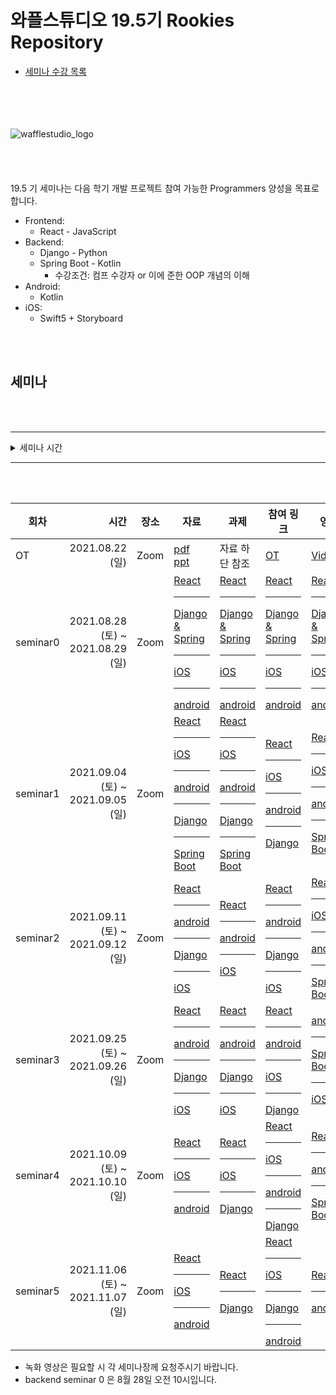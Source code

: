 # 와플스튜디오 19.5기 Rookies Repository

- [세미나 수강 목록](./seminar-list.md)

<br><br><br><br>![wafflestudio_logo](wafflestudio_logo.png)<br><br><br><br><br>
19.5 기 세미나는 다음 학기 개발 프로젝트 참여 가능한 Programmers 양성을 목표로 합니다.

- Frontend:
    - React - JavaScript
- Backend:
    - Django - Python
    - Spring Boot - Kotlin
        - 수강조건: 컴프 수강자 or 이에 준한 OOP 개념의 이해
- Android:
    - Kotlin
- iOS:
    - Swift5 + Storyboard

<br><br>

## 세미나

<br><br>

---

<details>
<summary>세미나 시간</summary>

| 세미나          | 요일   | 시간           |
| :-------------- | ------ | :------------- |
| 백엔드 (장고)   | 토요일 | 오전 10시      |
| 안드로이드      | 토요일 | 오전 11시 30분 |
| 백엔드 (스프링) | 토요일 | 오후 3시       |
| 프론트          | 토요일 | 오후 4시 30분  |
| iOS             | 일요일 | 오후 1시       |

- iOS 세미나용 설문 링크 : https://docs.google.com/forms/d/1xooe-6mre4lDUAF9k_3kIqJQ97DSHsLKf8j9QbGBaHI/edit#responses

</details>

---

<br><br>

| 회차     |                              시간 | 장소 | 자료 | 과제 | 참여 링크 | 영상 |
| -------- | --------------------------------: | ---- | ---- | ---- | ---- | ---- |
| OT       | 2021.08.22 (일)                  | Zoom |  [pdf][OT_PDF_LINK] <br> [ppt][OT_PPT_LINK]   |  자료 하단 참조    | [OT][OT_ZOOM_LINK] | [Video][OT_VIDEO_LINK] |
| seminar0 | 2021.08.28 (토) ~ 2021.08.29 (일) | Zoom | [React](react/seminar0) <hr> [Django & Spring](django/seminar0) <hr> [iOS][iOS_SEMINAR_0_PDF_LINK] <hr> [android](android/seminar_0) | [React](react/seminar0/assignment.md) <hr> [Django & Spring](django/seminar0/assignment0) <hr> [iOS](iOS/seminar0/assignment.md) <hr>[android](android/assignment_0) | [React][REACT_SEMINAR_0_ZOOM_LINK] <hr> [Django & Spring][DJANGO ZOOM LINK] <hr> [iOS][iOS_SEMINAR_0_ZOOM_LINK] <hr>[android][ANDROID_ZOOM_LINK] | [React][REACT_SEMINAR_0_VIDEO] <hr> [Django & Spring][DJANGO SEMINAR 0 VIDEO] <hr> [iOS][iOS_SEMINAR_0_VIDEO] <hr> [android][ANDROID_SEMINAR_0_VIDEO]|
| seminar1 | 2021.09.04 (토) ~ 2021.09.05 (일) | Zoom | [React](react/seminar1) <hr> [iOS](iOS/seminar1) <hr> [android](android/seminar_1) <hr> [Django](django/seminar1) <hr> [Spring Boot](springboot/seminar1)    | [React](react/seminar1/assignment.md) <hr> [iOS](iOS/seminar1/assignment.md) <hr> [android](android/assignment_1) <hr> [Django](django/seminar1/assignment1) <hr> [Spring Boot](springboot/seminar1/assignment1)                                               | [React][REACT_SEMINAR_1_ZOOM_LINK] <hr> [iOS][iOS_SEMINAR_1_ZOOM_LINK]  <hr>[android][ANDROID_ZOOM_LINK] <hr> [Django][DJANGO ZOOM LINK] | [React][REACT_SEMINAR_1_VIDEO] <hr> [iOS](https://youtu.be/dlvXLJJdEn0) <hr> [android](https://youtu.be/ExkERcY1FyM) <hr> [Spring Boot][SPRING_SEMINAR_1_VIDEO]|
| seminar2 | 2021.09.11 (토) ~ 2021.09.12 (일) | Zoom | [React](react/seminar2) <hr> [android](android/seminar_2) <hr> [Django](django/seminar2) <hr> [iOS][iOS_SEMINAR_2_PDF_LINK] | [React](react/seminar2/assignment.md) <hr> [android](android/assignment_2) <hr> [iOS](iOS/seminar2/assignment/assignment.md) | [React][REACT_SEMINAR_2_ZOOM_LINK] <hr> [android][ANDROID_ZOOM_LINK] <hr> [Django][DJANGO ZOOM LINK] <hr> [iOS][iOS_SEMINAR_2_ZOOM_LINK] | [React][REACT_SEMINAR_2_VIDEO] <hr> [iOS][iOS_SEMINAR_2_VIDEO] <hr> [android][ANDROID_SEMINAR_2_VIDEO] <hr> [Spring Boot][SPRING_SEMINAR_2_VIDEO]|
| seminar3 | 2021.09.25 (토) ~ 2021.09.26 (일) | Zoom | [React](react/seminar3)  <hr> [android](android/seminar_3) <hr> [Django](django/seminar3) <hr> [iOS][iOS_SEMINAR_3_PDF_LINK]  | [React](react/seminar3/assignment.md) <hr>[android](android/assignment_3)  <hr> [Django](django/seminar3/) <hr> [iOS](iOS/seminar3/assignment/assignment.md)| [React][REACT_SEMINAR_3_ZOOM_LINK] <hr> [android][ANDROID_ZOOM_LINK] <hr> [iOS][iOS_SEMINAR_1_ZOOM_LINK] <hr> [Django][DJANGO ZOOM LINK]  | [android][ANDROID_SEMINAR_3_VIDEO]<hr> [Spring Boot][SPRING_SEMINAR_3_VIDEO] <hr> [iOS][iOS_SEMINAR_3_VIDEO]|
| seminar4 | 2021.10.09 (토) ~ 2021.10.10 (일) | Zoom | [React](react/seminar4) <hr> [iOS][iOS_SEMINAR_4_PDF_LINK] <hr> [android](android/seminar_4) | [React](react/seminar4/assignment.md) <hr> [iOS](iOS/seminar4/assignment.md) <hr> [Django](django/seminar4/) | [React][REACT_SEMINAR_4_ZOOM_LINK] <hr> [iOS][iOS_SEMINAR_1_ZOOM_LINK] <hr> [android][ANDROID_ZOOM_LINK] <hr>  [Django][DJANGO ZOOM LINK]  | [React][REACT_SEMINAR_4_VIDEO] <hr> [android][ANDROID_SEMINAR_4_VIDEO] <hr> [Spring Boot][SPRING_SEMINAR_4_VIDEO]|
| seminar5 | 2021.11.06 (토) ~ 2021.11.07 (일) | Zoom | [React](react/seminar5) <hr> [iOS][iOS_SEMINAR_5_PDF_LINK]  <hr> [android](android/seminar_4)   | [React](react/seminar5/assignment.md) <hr> [Django](django/seminar4/) | [React][REACT_SEMINAR_5_ZOOM_LINK] <hr>  [iOS][iOS_SEMINAR_1_ZOOM_LINK] <hr> [Django][DJANGO ZOOM LINK] <hr> [android][ANDROID_ZOOM_LINK] | [React][REACT_SEMINAR_5_VIDEO] <hr> [android][ANDROID_SEMINAR_5_VIDEO] |

* 녹화 영상은 필요할 시 각 세미나장께 요청주시기 바랍니다.
* backend seminar 0 은 8월 28일 오전 10시입니다.

<!--
하단에는 각종 url들 작성 부탁드립니다 (인라인으로 다 쓰면 너무 더러워져서)
-->

[OT_PDF_LINK]: ./wafflestudio%2019.5%20rookies%20OT.pdf
[OT_PPT_LINK]: https://docs.google.com/presentation/d/1BbIe3rkbvT41k4PHq22_ZTsqmFeIU_mACuUjdqtwMlA/edit?usp=sharing
[OT_ZOOM_LINK]: https://snu-ac-kr.zoom.us/j/83372089986?pwd=RzgxYkp3Y3RIMURYamxjZlEwOVR4UT09
[OT_VIDEO_LINK]: https://youtu.be/mDjuOgC-HSM

[REACT_SEMINAR_0_ZOOM_LINK]: https://snu-ac-kr.zoom.us/j/4853897459
[REACT_SEMINAR_1_ZOOM_LINK]: https://snu-ac-kr.zoom.us/j/86478334742
[REACT_SEMINAR_2_ZOOM_LINK]: https://snu-ac-kr.zoom.us/j/87847515157
[REACT_SEMINAR_3_ZOOM_LINK]: https://snu-ac-kr.zoom.us/j/4853897459
[REACT_SEMINAR_4_ZOOM_LINK]: https://snu-ac-kr.zoom.us/j/87002466759
[REACT_SEMINAR_5_ZOOM_LINK]: https://snu-ac-kr.zoom.us/j/4853897459
[REACT_SEMINAR_0_VIDEO]: https://youtu.be/DQEd7xfGOsA
[REACT_SEMINAR_1_VIDEO]: https://youtu.be/68BHZB7tjY4
[REACT_SEMINAR_2_VIDEO]: https://youtu.be/54MQket6KDc
[REACT_SEMINAR_4_VIDEO]: https://youtu.be/WB6-MVcsO-g
[REACT_SEMINAR_5_VIDEO]: https://youtu.be/uu2R5yByR0k

[DJANGO ZOOM LINK]: https://snu-ac-kr.zoom.us/j/86836696847?pwd=eVlSL2VkZXZjalhvOGJjamI5ODFQZz09
[DJANGO SEMINAR 0 VIDEO]: https://youtu.be/dCen0qvKaac

[iOS_SEMINAR_0_ZOOM_LINK]: https://snu-ac-kr.zoom.us/j/87432134235
[iOS_SEMINAR_0_VIDEO]: https://youtu.be/uc9GcZj1UmI
[iOS_SEMINAR_0_PDF_LINK]: ./iOS/seminar0/ios-seminar-0.pdf
[iOS_SEMINAR_1_ZOOM_LINK]: https://snu-ac-kr.zoom.us/j/4072801327
[iOS_SEMINAR_1_PDF_LINK]: ./iOS/seminar1/ios-seminar-1.pdf
[iOS_SEMINAR_2_ZOOM_LINK]: https://snu-ac-kr.zoom.us/j/84950929542
[iOS_SEMINAR_2_PDF_LINK]: ./iOS/seminar2/ios-seminar-2.pdf
[iOS_SEMINAR_2_VIDEO]: https://youtu.be/QwRFo6eoZbA
[iOS_SEMINAR_3_PDF_LINK]: ./iOS/seminar3/ios-seminar-3.pdf
[iOS_SEMINAR_3_VIDEO]: https://youtu.be/tIADAHhsqiU
[iOS_SEMINAR_4_PDF_LINK]: ./iOS/seminar4/seminar4.pdf
[iOS_SEMINAR_5_PDF_LINK]: ./iOS/seminar5/seminar5.pdf

[SPRING_SEMINAR_1_VIDEO]: https://youtu.be/CqC8tQOCxPQ
[SPRING_SEMINAR_2_VIDEO]: https://youtu.be/SuHTS4n8SW4
[SPRING_SEMINAR_3_VIDEO]: https://youtu.be/4BnwsQSBaYM
[SPRING_SEMINAR_4_VIDEO]: https://youtu.be/0goy9p7i35A

[ANDROID_ZOOM_LINK]: https://snu-ac-kr.zoom.us/j/9990095624
[ANDROID_SEMINAR_0_VIDEO]: https://youtu.be/orCngfd8_20
[ANDROID_SEMINAR_1_VIDEO]: https://youtu.be/ExkERcY1FyM
[ANDROID_SEMINAR_2_VIDEO]: https://youtu.be/Qg6Y2dfL7_k
[ANDROID_SEMINAR_3_VIDEO]: https://youtu.be/5HCyboc-zKo
[ANDROID_SEMINAR_4_VIDEO]: https://youtu.be/u9C8Qsgd11k
[ANDROID_SEMINAR_5_VIDEO]: https://youtu.be/UJILGOM278c
